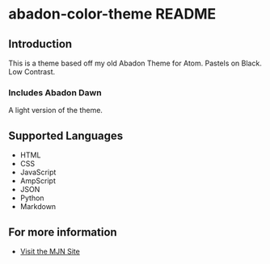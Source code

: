 # abadon-color-theme README

## Introduction

This is a theme based off my old Abadon Theme for Atom. Pastels on Black. Low Contrast. 

### Includes Abadon Dawn

A light version of the theme. 

## Supported Languages

* HTML
* CSS
* JavaScript
* AmpScript
* JSON
* Python
* Markdown

## For more information

* [Visit the MJN Site](http://michellejnorton.com)

